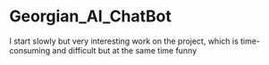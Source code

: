 # Georgian_AI_ChatBot
I start slowly but very interesting work on the project, which is time-consuming and difficult but at the same time funny
